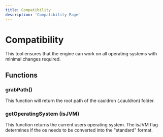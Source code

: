 ```yaml
---
title: Compatibility
description: 'Compatibility Page'
---
```

# Compatibility

This tool ensures that the engine can work on all operating systems with minimal changes required.

## Functions

### grabPath()

This function will return the root path of the cauldron (.cauldron) folder.

### getOperatingSystem (isJVM)

This function returns the current users operating system. The isJVM flag determines if the os needs to be converted into the "standard" format.
